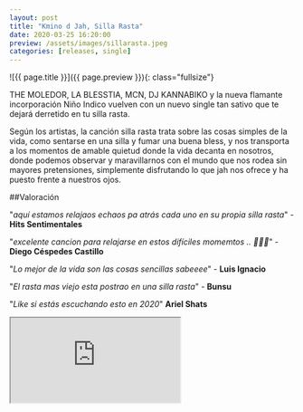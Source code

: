 ```yaml
---
layout: post
title: "Kmino d Jah, Silla Rasta"
date: 2020-03-25 16:20:00
preview: /assets/images/sillarasta.jpeg
categories: [releases, single]
---
```


![{{ page.title }}]({{ page.preview }}){: class="fullsize"}

THE MOLEDOR, LA BLESSTIA, MCN, DJ KANNABIKO y la nueva flamante incorporación Niño Indico vuelven con un nuevo single tan sativo que te dejará derretido en tu silla rasta.

<!--break-->

Según los artistas, la canción silla rasta trata sobre las cosas simples de la vida, como sentarse en una silla y fumar una buena bless, y nos transporta a los momentos de amable quietud donde la vida decanta en nosotros, donde podemos observar y maravillarnos con el mundo que nos rodea sin mayores pretensiones, simplemente disfrutando lo que jah nos ofrece y ha puesto frente a nuestros ojos.

##Valoración

"*aquí estamos relajaos echaos pa atrás cada uno en su propia silla rasta*" - **Hits Sentimentales**

"*excelente cancion para relajarse en estos difíciles momemtos .. 📕📗📒*" - **Diego Céspedes Castillo**

"*Lo mejor de la vida son las cosas sencillas sabeeee*" - **Luis Ignacio**

"*El rasta mas viejo esta postrao en una silla rasta*" - **Bunsu**

"*Like si estás escuchando esto en 2020*" **Ariel Shats**


<div class="youtube-wrapper">
  <iframe src="https://www.youtube.com/embed/UjTtBTTy3-4" allowfullscreen></iframe>
</div>
